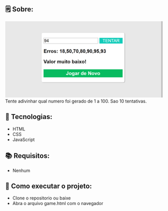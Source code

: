 ## 🗒 Sobre:
![](tela-jogo.PNG)
Tente adivinhar qual numero foi gerado de 1 a 100.
Sao 10 tentativas.

## 🔨 Tecnologias:
- HTML
- CSS
- JavaScript

## 📚 Requisitos:
- Nenhum

## 🏁 Como executar o projeto:
- Clone o repositorio ou baixe
- Abra o arquivo game.html com o navegador